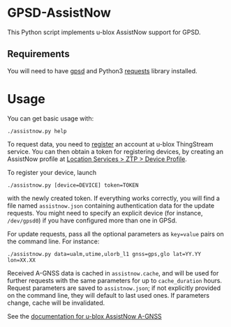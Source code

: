 # GPSD-AssistNow

This Python script implements u-blox AssistNow support for GPSD.

## Requirements
You will need to have [gpsd](https://gpsd.io) and Python3 [requests](https://pypi.org/project/requests/) library installed.

# Usage

You can get basic usage with:
```
./assistnow.py help
```

To request data, you need to [register](https://portal.thingstream.io/register) an account at u-blox ThingStream service.
You can then obtain a token for registering devices, by creating an AssistNow profile at 
[Location Services > ZTP > Device Profile](https://portal.thingstream.io/app/location-services/device-profiles).

To register your device, launch

```
./assistnow.py [device=DEVICE] token=TOKEN
```

with the newly created token. If everything works correctly, you will find a file named `assistnow.json` containing authentication data for the update requests. You might need to specify an explicit device (for instance, `/dev/gpsd0`) if you have configured more than one in GPSd.

For update requests, pass all the optional parameters as `key=value` pairs on the command line. For instance:

```
./assistnow.py data=ualm,utime,ulorb_l1 gnss=gps,glo lat=YY.YY lon=XX.XX
```

Received A-GNSS data is cached in `assistnow.cache`, and will be used for further requests with the same parameters for up to `cache_duration` hours. Request parameters are saved to `assistnow.json`; if not explicitly provided on the command line, they will default to last used ones. If parameters change, cache will be invalidated.

See the [documentation for u-blox AssistNow A-GNSS](https://support.thingstream.io/hc/en-gb/articles/19690127778204-AssistNow-User-guide)
